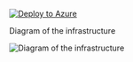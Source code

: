 [![Deploy to Azure](https://aka.ms/deploytoazurebutton)](https://portal.azure.com/#create/Microsoft.Template/uri/https%3A%2F%2Fraw.githubusercontent.com%2Fjimgodden%2FAzure_Networking_Labs%2FVNET-Hub-and-Spoke-Merge%2FAzure_VM_Windows_Sandbox%2Fsrc%2Fmain.json)


Diagram of the infrastructure

![Diagram of the infrastructure](diagram.drawio.png)




